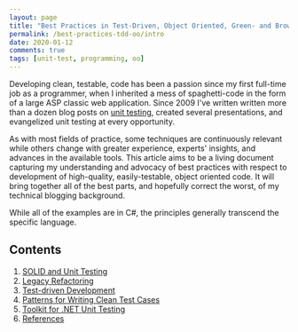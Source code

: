 ```yaml
---
layout: page
title: "Best Practices in Test-Driven, Object Oriented, Green- and Brownfield Development"
permalink: /best-practices-tdd-oo/intro
date: 2020-01-12
comments: true
tags: [unit-test, programming, oo]
---
```


Developing clean, testable, code has been a passion since my first full-time job as a programmer, when I inherited a mess of spaghetti-code in the form of a large ASP classic web application. Since 2009 I've written written more than a dozen blog posts on [unit testing](https://tech.safnet.com/tag/unit-test/), created several presentations, and evangelized unit testing at every opportunity.

As with most fields of practice, some techniques are continuously relevant while others change with greater experience, experts' insights, and advances in the available tools. This article aims to be a living document capturing my understanding and advocacy of best practices with respect to development of high-quality, easily-testable, object oriented code. It will bring together all of the best parts, and hopefully correct the worst, of my technical blogging background.

While all of the examples are in C#, the principles generally transcend the specific language.

## Contents

1. [SOLID and Unit Testing](solid-testing)
1. [Legacy Refactoring](legacy-refactoring)
1. [Test-driven Development](test-driven-development)
1. [Patterns for Writing Clean Test Cases](patterns)
1. [Toolkit for .NET Unit Testing](toolkit)
1. [References](references)
